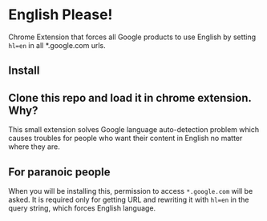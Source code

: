 English Please!
===============

Chrome Extension that forces all Google products to use English by setting `hl=en` in all *.google.com urls.

Install
-------
Clone this repo and load it in chrome extension.
Why?
----

This small extension solves Google language auto-detection problem which causes troubles for people who want their content in English no matter where they are.


For paranoic people
-------------------

When you will be installing this, permission to access `*.google.com` will be asked. It is required only for getting URL and rewriting it with `hl=en` in the query string, which forces English language.
